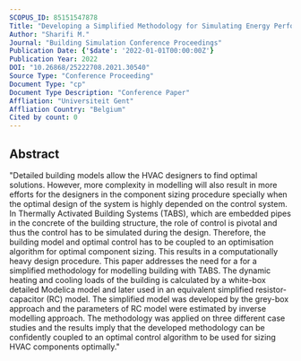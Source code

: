 ```yaml
---
SCOPUS_ID: 85151547878
Title: "Developing a Simplified Methodology for Simulating Energy Performance of Buildings with Thermally Activated Building Systems"
Author: "Sharifi M."
Journal: "Building Simulation Conference Proceedings"
Publication Date: {'$date': '2022-01-01T00:00:00Z'}
Publication Year: 2022
DOI: "10.26868/25222708.2021.30540"
Source Type: "Conference Proceeding"
Document Type: "cp"
Document Type Description: "Conference Paper"
Affliation: "Universiteit Gent"
Affliation Country: "Belgium"
Cited by count: 0
---
```


## Abstract
"Detailed building models allow the HVAC designers to find optimal solutions. However, more complexity in modelling will also result in more efforts for the designers in the component sizing procedure specially when the optimal design of the system is highly depended on the control system. In Thermally Activated Building Systems (TABS), which are embedded pipes in the concrete of the building structure, the role of control is pivotal and thus the control has to be simulated during the design. Therefore, the building model and optimal control has to be coupled to an optimisation algorithm for optimal component sizing. This results in a computationally heavy design procedure. This paper addresses the need for a for a simplified methodology for modelling building with TABS. The dynamic heating and cooling loads of the building is calculated by a white-box detailed Modelica model and later used in an equivalent simplified resistor-capacitor (RC) model. The simplified model was developed by the grey-box approach and the parameters of RC model were estimated by inverse modelling approach. The methodology was applied on three different case studies and the results imply that the developed methodology can be confidently coupled to an optimal control algorithm to be used for sizing HVAC components optimally."
